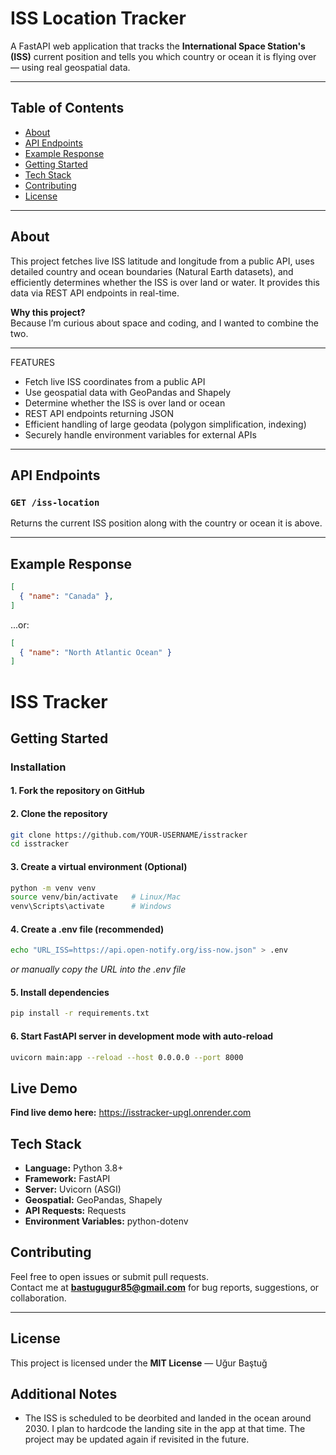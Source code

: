 # ISS Location Tracker

A FastAPI web application that tracks the **International Space Station's (ISS)** current position and tells you which country or ocean it is flying over — using real geospatial data.

---

## Table of Contents

- [About](#about)
- [API Endpoints](#api-endpoints)
- [Example Response](#example-response)
- [Getting Started](#getting-started)
- [Tech Stack](#tech-stack)
- [Contributing](#contributing)
- [License](#license)

---

## About

This project fetches live ISS latitude and longitude from a public API, uses detailed country and ocean boundaries (Natural Earth datasets), and efficiently determines whether the ISS is over land or water. It provides this data via REST API endpoints in real-time.

**Why this project?**  
Because I’m curious about space and coding, and I wanted to combine the two.

---

FEATURES

- Fetch live ISS coordinates from a public API  
- Use geospatial data with GeoPandas and Shapely  
- Determine whether the ISS is over land or ocean  
- REST API endpoints returning JSON  
- Efficient handling of large geodata (polygon simplification, indexing)  
- Securely handle environment variables for external APIs  

---

## API Endpoints

### `GET /iss-location`

Returns the current ISS position along with the country or ocean it is above.

---

## Example Response

```json
[
  { "name": "Canada" },
]
```

...or:

```json
[
  { "name": "North Atlantic Ocean" }
]
```
# ISS Tracker

## Getting Started

### Installation

#### 1. Fork the repository on GitHub

#### 2. Clone the repository
```bash
git clone https://github.com/YOUR-USERNAME/isstracker
cd isstracker
```

#### 3. Create a virtual environment (Optional)
```bash
python -m venv venv
source venv/bin/activate   # Linux/Mac
venv\Scripts\activate      # Windows
```

#### 4. Create a .env file (recommended)
```bash
echo "URL_ISS=https://api.open-notify.org/iss-now.json" > .env
```
*or manually copy the URL into the .env file*

#### 5. Install dependencies
```bash
pip install -r requirements.txt
```

#### 6. Start FastAPI server in development mode with auto-reload
```bash
uvicorn main:app --reload --host 0.0.0.0 --port 8000
```

## Live Demo

**Find live demo here:** https://isstracker-upgl.onrender.com

## Tech Stack

- **Language:** Python 3.8+
- **Framework:** FastAPI
- **Server:** Uvicorn (ASGI)
- **Geospatial:** GeoPandas, Shapely
- **API Requests:** Requests
- **Environment Variables:** python-dotenv

## Contributing

Feel free to open issues or submit pull requests.  
Contact me at **bastugugur85@gmail.com** for bug reports, suggestions, or collaboration.

---

## License

This project is licensed under the **MIT License** — Uğur Baştuğ

## Additional Notes

- The ISS is scheduled to be deorbited and landed in the ocean around 2030. I plan to hardcode the landing site in the app at that time. The project may be updated again if revisited in the future.
